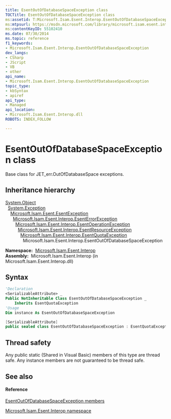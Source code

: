 ```yaml
---
title: EsentOutOfDatabaseSpaceException class
TOCTitle: EsentOutOfDatabaseSpaceException class
ms:assetid: T:Microsoft.Isam.Esent.Interop.EsentOutOfDatabaseSpaceException
ms:mtpsurl: https://msdn.microsoft.com/library/microsoft.isam.esent.interop.esentoutofdatabasespaceexception(v=EXCHG.10)
ms:contentKeyID: 55102410
ms.date: 07/30/2014
ms.topic: reference
f1_keywords:
- Microsoft.Isam.Esent.Interop.EsentOutOfDatabaseSpaceException
dev_langs:
- CSharp
- JScript
- VB
- other
api_name: 
- Microsoft.Isam.Esent.Interop.EsentOutOfDatabaseSpaceException
topic_type: 
- kbSyntax
- apiref
api_type: 
- Managed
api_location: 
- Microsoft.Isam.Esent.Interop.dll
ROBOTS: INDEX,FOLLOW

---
```


# EsentOutOfDatabaseSpaceException class

Base class for JET_err.OutOfDatabaseSpace exceptions.

## Inheritance hierarchy

[System.Object](https://docs.microsoft.com/dotnet/api/system.object?redirectedfrom=MSDN)  
  [System.Exception](https://docs.microsoft.com/dotnet/api/system.exception?redirectedfrom=MSDN)  
    [Microsoft.Isam.Esent.EsentException](dn292088\(v=exchg.10\).md)  
      [Microsoft.Isam.Esent.Interop.EsentErrorException](dn274314\(v=exchg.10\).md)  
        [Microsoft.Isam.Esent.Interop.EsentOperationException](dn319727\(v=exchg.10\).md)  
          [Microsoft.Isam.Esent.Interop.EsentResourceException](dn350557\(v=exchg.10\).md)  
            [Microsoft.Isam.Esent.Interop.EsentQuotaException](dn319806\(v=exchg.10\).md)  
              Microsoft.Isam.Esent.Interop.EsentOutOfDatabaseSpaceException  

**Namespace:**  [Microsoft.Isam.Esent.Interop](hh596136\(v=exchg.10\).md)  
**Assembly:**  Microsoft.Isam.Esent.Interop (in Microsoft.Isam.Esent.Interop.dll)

## Syntax

``` vb
'Declaration
<SerializableAttribute> _
Public NotInheritable Class EsentOutOfDatabaseSpaceException _
    Inherits EsentQuotaException
'Usage
Dim instance As EsentOutOfDatabaseSpaceException
```

``` csharp
[SerializableAttribute]
public sealed class EsentOutOfDatabaseSpaceException : EsentQuotaException
```

## Thread safety

Any public static (Shared in Visual Basic) members of this type are thread safe. Any instance members are not guaranteed to be thread safe.

## See also

#### Reference

[EsentOutOfDatabaseSpaceException members](dn319769\(v=exchg.10\).md)

[Microsoft.Isam.Esent.Interop namespace](hh596136\(v=exchg.10\).md)

